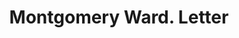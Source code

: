 ---
doi: 10.7916/D82J7PWR
date_other: '1922'
date_other_textual: '1922'
form: correspondence
genre:
- Letters (correspondence)
name:
- Montgomery Ward
object_in_context_url: https://biggert.cul.columbia.edu/items/view/ave_biggert_00680
subject_hierarchical_geographic:
- St. Paul, Minnesota, United States
subject_name:
- Montgomery Ward
title: Montgomery Ward. Letter
sort_title: Montgomery Ward. Letter
call_number: ave_biggert_00680
coordinates:
- 44.94416666666666,-93.0936111111111
pid: ave_biggert_00680
identifiers: ave_biggert_00680
canvas_id: ldpd:395952
permalink: "/items/ave_biggert_00680/"
layout: iiif-image-page
---